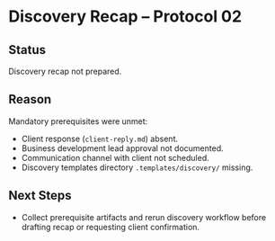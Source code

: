 # Discovery Recap – Protocol 02

## Status
Discovery recap not prepared.

## Reason
Mandatory prerequisites were unmet:
- Client response (`client-reply.md`) absent.
- Business development lead approval not documented.
- Communication channel with client not scheduled.
- Discovery templates directory `.templates/discovery/` missing.

## Next Steps
- Collect prerequisite artifacts and rerun discovery workflow before drafting recap or requesting client confirmation.
